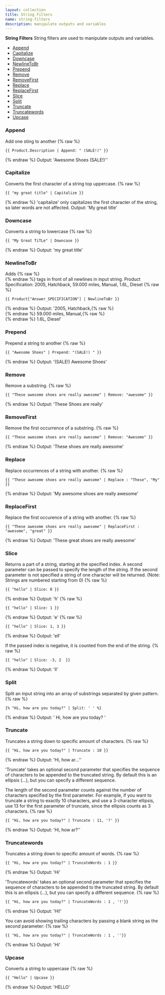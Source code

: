 ```yaml
---
layout: collection
title: String Filters
name: string-filters
description: manipulate outputs and variables
---
```


**String Filters**
String filters are used to manipulate outputs and variables.

* [Append](#append)
* [Capitalize](#capitalize)
* [Downcase](#downcase) 
* [NewlineToBr](#newlinetobr) 
* [Prepend](#prepend) 
* [Remove](#remove) 
* [RemoveFirst](#removefirst) 
* [Replace](#replace) 
* [ReplaceFirst](#replacefirst) 
* [Slice](#slice)
* [Split](#split)
* [Truncate](#truncate)
* [Truncatewords](#truncatewords)
* [Upcase](#upcase)


<a name="append"></a>
### Append 
Add one sting to another
{% raw %}
```liquid
{{ Product.Description | Append: " (SALE!)" }}
```
{% endraw %}
Output: 'Awesome Shoes (SALE!)''

<a name="capitalize"></a>
### Capitalize 
Converts the first character of a string top uppercase.
{% raw %}
```liquid
{{ "my great title" | Capitalize }}
```
{% endraw %}
'capitalize' only capitalizes the first character of the string, so later words are not affected. Output: 'My great title'

<a name="downcase"></a>
### Downcase 
Converts a string to lowercase
{% raw %}
```liquid
{{ "My Great TiTLe" | Downcase }}
```
{% endraw %}
Output: 'my great title'

<a name="newlinetobr"></a>
### NewlineToBr 
Adds {% raw %}<br />{% endraw %} tags in front of all newlines in input string.
Product Specification: 
2005, Hatchback, 
59.000 miles, 
Manual, 1.6L, Diesel
{% raw %}
```liquid
{{ Product["Answer_SPECIFICATION"] | NewlineToBr }}
```
{% endraw %}
Output: '2005, Hatchback,{% raw %}<br />{% endraw %}  59.000 miles, Manual,{% raw %}<br />{% endraw %}  1.6L, Diesel'

<a name="prepend"></a>
### Prepend 
Prepend a string to another
{% raw %}
```liquid
{{ "Awesome Shoes" | Prepend: "(SALE!) " }}
```
{% endraw %}
Output: '(SALE!) Awesome Shoes'

<a name="remove"></a>
### Remove 
Remove a substring.
{% raw %}
```liquid
{{ "These awesome shoes are really awesome" | Remove: "awesome" }}
```
{% endraw %}
Output: 'These Shoes are really'

<a name="removefirst"></a>
### RemoveFirst 
Remove the first occurrence of a substring.
{% raw %}
```liquid
{{ "These awesome shoes are really awesome" | Remove: "Awesome" }}
```
{% endraw %}
Output: 'These shoes are really awesome'

<a name="replace"></a>
### Replace 
Replace occurrences of a string with another.
{% raw %}
```liquid
{{ "These awesome shoes are really awesome" | Replace : "These", "My" }}
```
{% endraw %}
Output: 'My awesome shoes are really awesome'

<a name="replacefirst"></a>
### ReplaceFirst 
Replace the first occurence of a string with another.
{% raw %}
```liquid
{{ "These awesome shoes are really awesome" | ReplaceFirst : "awesome", "great" }}
```
{% endraw %}
Output: 'These great shoes are really awesome'

<a name="slice"></a>
### Slice 
Returns a part of a string, starting at the specified index.  A second parameter can be passed to specify the length of the string. If the second parameter is not specified a string of one character will be returned.  (Note: Strings are numbered starting from 0)
{% raw %}
```liquid
{{ "hello" | Slice: 0 }}
```
{% endraw %}
Output: 'h'
{% raw %}
```liquid
{{ "hello" | Slice: 1 }}
```
{% endraw %}
Output: 'e'
{% raw %}
```liquid
{{ "hello" | Slice: 1, 3 }}
```
{% endraw %}
Output: 'ell'

If the passed index is negative, it is counted from the end of the string.
{% raw %}
```liquid
{{ "hello" | Slice: -3, 2  }}
```
{% endraw %}
Output: 'll'

<a name="split"></a>
### Split 
Split an input string into an array of substrings separated by given pattern. 
{% raw %}
```liquid
{% "Hi, how are you today?" | Split: ' ' %}
```
{% endraw %}
Output:
'
Hi,
how
are
you
today?
'

<a name="truncate"></a>
### Truncate 
Truncates a string down to specific amount of characters.
{% raw %}
```liquid
{{ "Hi, how are you today?" | Truncate : 10 }}
```
{% endraw %}
Output: 'Hi, how ar...''

'Truncate' takes an optional second parameter that specifies the sequence of characters to be appended to the truncated string. By default this is an ellipsis (...), but you can specify a different sequence.

The length of the second parameter counts against the number of characters specified by the first parameter. For example, if you want to truncate a string to exactly 10 characters, and use a 3-character ellipsis, use 13 for the first parameter of truncate, since the ellipsis counts as 3 characters.
{% raw %}
```liquid
{{ "Hi, how are you today?" | Truncate : 11, '?' }}
```
{% endraw %}
Output: 'Hi, how ar?''

<a name="truncatewords"></a>
### Truncatewords 
Truncates a string down to specific amount of words.
{% raw %}
```liquid
{{ "Hi, how are you today?" | TruncateWords : 1 }}
```
{% endraw %}
Output: 'Hi'

'Truncatewords' takes an optional second parameter that specifies the sequence of characters to be appended to the truncated string. By default this is an ellipsis (…), but you can specify a different sequence.
{% raw %}
```liquid
{{ "Hi, how are you today?" | TruncateWords : 1 , '!'}}
```
{% endraw %}
Output: 'Hi!'

You can avoid showing trailing characters by passing a blank string as the second parameter:
{% raw %}
```liquid
{{ "Hi, how are you today?" | TruncateWords : 1 , ''}}
```
{% endraw %}
Output: 'Hi'

<a name="upcase"></a>
### Upcase 
Converts a string to uppercase
{% raw %}
```liquid
{{ "Hello" | Upcase }}
```
{% endraw %}
Output: 'HELLO'


